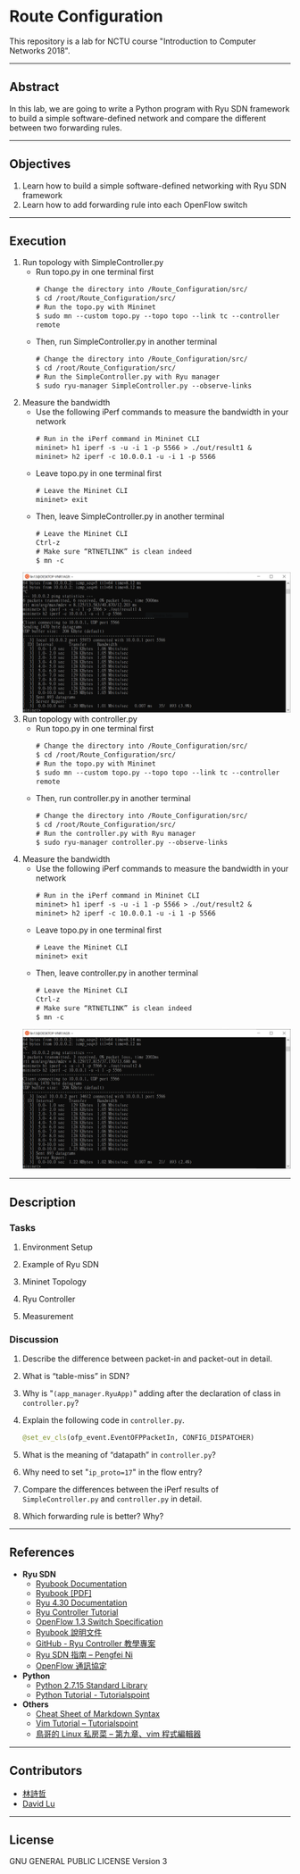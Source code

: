 # Route Configuration

This repository is a lab for NCTU course "Introduction to Computer Networks 2018".

---
## Abstract

In this lab, we are going to write a Python program with Ryu SDN framework to build a simple software-defined network and compare the different between two forwarding rules.

---
## Objectives

1. Learn how to build a simple software-defined networking with Ryu SDN framework
2. Learn how to add forwarding rule into each OpenFlow switch

---
## Execution

1. Run topology with SimpleController.py
   - Run topo.py in one terminal first
      ```
      # Change the directory into /Route_Configuration/src/
      $ cd /root/Route_Configuration/src/
      # Run the topo.py with Mininet
      $ sudo mn --custom topo.py --topo topo --link tc --controller remote
      ```
   - Then, run SimpleController.py in another terminal
      ```
      # Change the directory into /Route_Configuration/src/
      $ cd /root/Route_Configuration/src/
      # Run the SimpleController.py with Ryu manager
      $ sudo ryu-manager SimpleController.py --observe-links
      ```
2. Measure the bandwidth
   - Use the following iPerf commands to measure the bandwidth in your network
      ```
      # Run in the iPerf command in Mininet CLI
      mininet> h1 iperf -s -u -i 1 -p 5566 > ./out/result1 &
      mininet> h2 iperf -c 10.0.0.1 -u -i 1 -p 5566
      ```
   - Leave topo.py in one terminal first
      ```
      # Leave the Mininet CLI
      mininet> exit
      ```
   - Then, leave SimpleController.py in another terminal
      ```
      # Leave the Mininet CLI
      Ctrl-z
      # Make sure “RTNETLINK” is clean indeed
      $ mn -c
      ```
   ![](/src/Capture1.PNG)
3. Run topology with controller.py
   - Run topo.py in one terminal first
      ```
      # Change the directory into /Route_Configuration/src/
      $ cd /root/Route_Configuration/src/
      # Run the topo.py with Mininet
      $ sudo mn --custom topo.py --topo topo --link tc --controller remote
      ```
   - Then, run controller.py in another terminal
      ```
      # Change the directory into /Route_Configuration/src/
      $ cd /root/Route_Configuration/src/
      # Run the controller.py with Ryu manager
      $ sudo ryu-manager controller.py --observe-links
      ```
4. Measure the bandwidth
   - Use the following iPerf commands to measure the bandwidth in your network
      ```
      # Run in the iPerf command in Mininet CLI
      mininet> h1 iperf -s -u -i 1 -p 5566 > ./out/result2 &
      mininet> h2 iperf -c 10.0.0.1 -u -i 1 -p 5566
      ```
   - Leave topo.py in one terminal first
      ```
      # Leave the Mininet CLI
      mininet> exit
      ```
   - Then, leave controller.py in another terminal
      ```
      # Leave the Mininet CLI
      Ctrl-z
      # Make sure “RTNETLINK” is clean indeed
      $ mn -c
      ```
   ![](/src/Capture2.PNG)

---
## Description

### Tasks

1. Environment Setup

2. Example of Ryu SDN

3. Mininet Topology

4. Ryu Controller

5. Measurement

### Discussion

1. Describe the difference between packet-in and packet-out in detail.
   
2. What is “table-miss” in SDN?
   
3. Why is "`(app_manager.RyuApp)`" adding after the declaration of class in `controller.py`?
   
4. Explain the following code in `controller.py`.
    ```python
    @set_ev_cls(ofp_event.EventOFPPacketIn, CONFIG_DISPATCHER)
    ```

5. What is the meaning of “datapath” in `controller.py`?
   
6. Why need to set "`ip_proto=17`" in the flow entry?
   
7. Compare the differences between the iPerf results of `SimpleController.py` and `controller.py` in detail.
   
8. Which forwarding rule is better? Why?

---
## References

* **Ryu SDN**
    * [Ryubook Documentation](https://osrg.github.io/ryu-book/en/html/)
    * [Ryubook [PDF]](https://osrg.github.io/ryu-book/en/Ryubook.pdf)
    * [Ryu 4.30 Documentation](https://github.com/mininet/mininet/wiki/Introduction-to-Mininet)
    * [Ryu Controller Tutorial](http://sdnhub.org/tutorials/ryu/)
    * [OpenFlow 1.3 Switch Specification](https://www.opennetworking.org/wp-content/uploads/2014/10/openflow-spec-v1.3.0.pdf)
    * [Ryubook 說明文件](https://osrg.github.io/ryu-book/zh_tw/html/)
    * [GitHub - Ryu Controller 教學專案](https://github.com/OSE-Lab/Learning-SDN/blob/master/Controller/Ryu/README.md)
    * [Ryu SDN 指南 – Pengfei Ni](https://feisky.gitbooks.io/sdn/sdn/ryu.html)
    * [OpenFlow 通訊協定](https://osrg.github.io/ryu-book/zh_tw/html/openflow_protocol.html)
* **Python**
    * [Python 2.7.15 Standard Library](https://docs.python.org/2/library/index.html)
    * [Python Tutorial - Tutorialspoint](https://www.tutorialspoint.com/python/)
* **Others**
    * [Cheat Sheet of Markdown Syntax](https://www.markdownguide.org/cheat-sheet)
    * [Vim Tutorial – Tutorialspoint](https://www.tutorialspoint.com/vim/index.htm)
    * [鳥哥的 Linux 私房菜 – 第九章、vim 程式編輯器](http://linux.vbird.org/linux_basic/0310vi.php)

---
## Contributors

* [林詩哲](https://github.com/lin130917)
* [David Lu](https://github.com/yungshenglu)

---
## License

GNU GENERAL PUBLIC LICENSE Version 3
